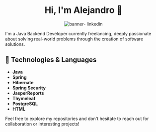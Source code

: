 <div align="center">

# Hi, I'm Alejandro 👋
![banner- linkedin](https://github.com/aleberh23/aleberh23/assets/158856472/2d45747d-7814-4b16-b847-7bc054f1bef2)

</div>


I'm a Java Backend Developer currently freelancing, deeply passionate about solving real-world problems through the creation of software solutions.

## 🚀 Technologies & Languages

- **Java**
- **Spring**
- **Hibernate**
- **Spring Security**
- **JasperReports**
- **Thymeleaf**
- **PostgreSQL**
- **HTML**

Feel free to explore my repositories and don't hesitate to reach out for collaboration or interesting projects!
